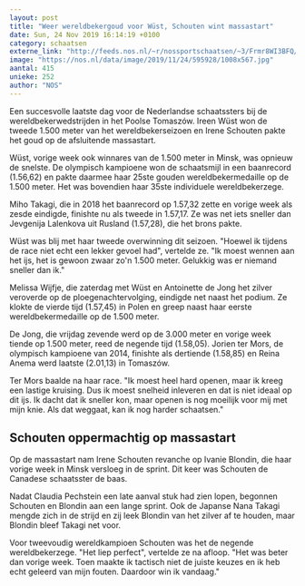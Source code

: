```yaml
---
layout: post
title: "Weer wereldbekergoud voor Wüst, Schouten wint massastart"
date: Sun, 24 Nov 2019 16:14:19 +0100
category: schaatsen
externe_link: "http://feeds.nos.nl/~r/nossportschaatsen/~3/Frmr8WI3BFQ/2311836"
image: "https://nos.nl/data/image/2019/11/24/595928/1008x567.jpg"
aantal: 415
unieke: 252
author: "NOS"
---
```


<p>Een succesvolle laatste dag voor de Nederlandse schaatssters bij de wereldbekerwedstrijden in het Poolse Tomaszów. Ireen Wüst won de tweede 1.500 meter van het wereldbekerseizoen en Irene Schouten pakte het goud op de afsluitende massastart.</p>
<p>Wüst, vorige week ook winnares van de 1.500 meter in Minsk, was opnieuw de snelste. De olympisch kampioene won de schaatsmijl in een baanrecord (1.56,62) en pakte daarmee haar 25ste gouden wereldbekermedaille op de 1.500 meter. Het was bovendien haar 35ste individuele wereldbekerzege.</p>
<p>Miho Takagi, die in 2018 het baanrecord op 1.57,32 zette en vorige week als zesde eindigde, finishte nu als tweede in 1.57,17. Ze was net iets sneller dan Jevgenija Lalenkova uit Rusland (1.57,28), die het brons pakte.</p>
<p>Wüst was blij met haar tweede overwinning dit seizoen. "Hoewel ik tijdens de race niet echt een lekker gevoel had", vertelde ze. "Ik moest wennen aan het ijs, het is gewoon zwaar zo'n 1.500 meter. Gelukkig was er niemand sneller dan ik."</p>
<p>Melissa Wijfje, die zaterdag met Wüst en Antoinette de Jong het zilver veroverde op de ploegenachtervolging, eindigde net naast het podium. Ze klokte de vierde tijd (1.57,45) in Polen en greep naast haar eerste wereldbekermedaille op de 1.500 meter.</p>
<p>De Jong, die vrijdag zevende werd op de 3.000 meter en vorige week tiende op 1.500 meter, reed de negende tijd (1.58,05). Jorien ter Mors, de olympisch kampioene van 2014, finishte als dertiende (1.58,85) en Reina Anema werd laatste (2.01,13) in Tomaszów.</p>
<p>Ter Mors baalde na haar race. "Ik moest heel hard openen, maar ik kreeg een lastige kruising. Dus ik moest snelheid inleveren en dat is niet ideaal op dit ijs. Ik dacht dat ik sneller kon, maar openen is nog moeilijk voor mij met mijn knie. Als dat weggaat, kan ik nog harder schaatsen."</p>
<h2>Schouten oppermachtig op massastart</h2>
<p>Op de massastart nam Irene Schouten revanche op Ivanie Blondin, die haar vorige week in Minsk versloeg in de sprint. Dit keer was Schouten de Canadese schaatsster de baas.</p>
<p>Nadat Claudia Pechstein een late aanval stuk had zien lopen, begonnen Schouten en Blondin aan een lange sprint. Ook de Japanse Nana Takagi mengde zich in de strijd en zij leek Blondin van het zilver af te houden, maar Blondin bleef Takagi net voor.</p>
<p>Voor tweevoudig wereldkampioen Schouten was het de negende wereldbekerzege. "Het liep perfect", vertelde ze na afloop. "Het was beter dan vorige week. Toen maakte ik tactisch niet de juiste keuzes en ik heb echt geleerd van mijn fouten. Daardoor win ik vandaag."</p><img src="http://feeds.feedburner.com/~r/nossportschaatsen/~4/Frmr8WI3BFQ" height="1" width="1" alt=""/>
